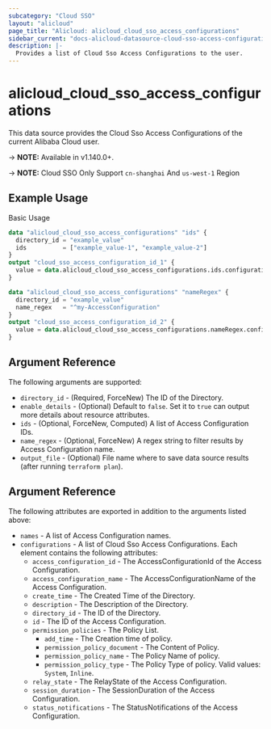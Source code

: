 ```yaml
---
subcategory: "Cloud SSO"
layout: "alicloud"
page_title: "Alicloud: alicloud_cloud_sso_access_configurations"
sidebar_current: "docs-alicloud-datasource-cloud-sso-access-configurations"
description: |-
  Provides a list of Cloud Sso Access Configurations to the user.
---
```


# alicloud\_cloud\_sso\_access\_configurations

This data source provides the Cloud Sso Access Configurations of the current Alibaba Cloud user.

-> **NOTE:** Available in v1.140.0+.

-> **NOTE:** Cloud SSO Only Support `cn-shanghai` And `us-west-1` Region

## Example Usage

Basic Usage

```terraform
data "alicloud_cloud_sso_access_configurations" "ids" {
  directory_id = "example_value"
  ids          = ["example_value-1", "example_value-2"]
}
output "cloud_sso_access_configuration_id_1" {
  value = data.alicloud_cloud_sso_access_configurations.ids.configurations.0.id
}

data "alicloud_cloud_sso_access_configurations" "nameRegex" {
  directory_id = "example_value"
  name_regex   = "^my-AccessConfiguration"
}
output "cloud_sso_access_configuration_id_2" {
  value = data.alicloud_cloud_sso_access_configurations.nameRegex.configurations.0.id
}

```

## Argument Reference

The following arguments are supported:

* `directory_id` - (Required, ForceNew) The ID of the Directory.
* `enable_details` - (Optional) Default to `false`. Set it to `true` can output more details about resource attributes.
* `ids` - (Optional, ForceNew, Computed)  A list of Access Configuration IDs.
* `name_regex` - (Optional, ForceNew) A regex string to filter results by Access Configuration name.
* `output_file` - (Optional) File name where to save data source results (after running `terraform plan`).

## Argument Reference

The following attributes are exported in addition to the arguments listed above:

* `names` - A list of Access Configuration names.
* `configurations` - A list of Cloud Sso Access Configurations. Each element contains the following attributes:
	* `access_configuration_id` - The AccessConfigurationId of the Access Configuration.
	* `access_configuration_name` - The AccessConfigurationName of the Access Configuration.
	* `create_time` - The Created Time of the Directory.
	* `description` - The Description of the Directory.
	* `directory_id` - The ID of the Directory.
	* `id` - The ID of the Access Configuration.
	* `permission_policies` - The Policy List.
		* `add_time` - The Creation time of policy.
		* `permission_policy_document` - The Content of Policy.
		* `permission_policy_name` - The Policy Name of policy.
		* `permission_policy_type` - The Policy Type of policy. Valid values: `System`, `Inline`.
	* `relay_state` - The RelayState of the Access Configuration.
	* `session_duration` - The SessionDuration of the Access Configuration.
	* `status_notifications` - The StatusNotifications of the Access Configuration.
